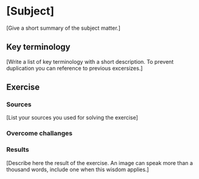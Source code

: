 # [Subject]
[Give a short summary of the subject matter.]

## Key terminology
[Write a list of key terminology with a short description. To prevent duplication you can reference to previous excersizes.]

## Exercise
### Sources
[List your sources you used for solving the exercise]

### Overcome challanges


### Results
[Describe here the result of the exercise. An image can speak more than a thousand words, include one when this wisdom applies.]
